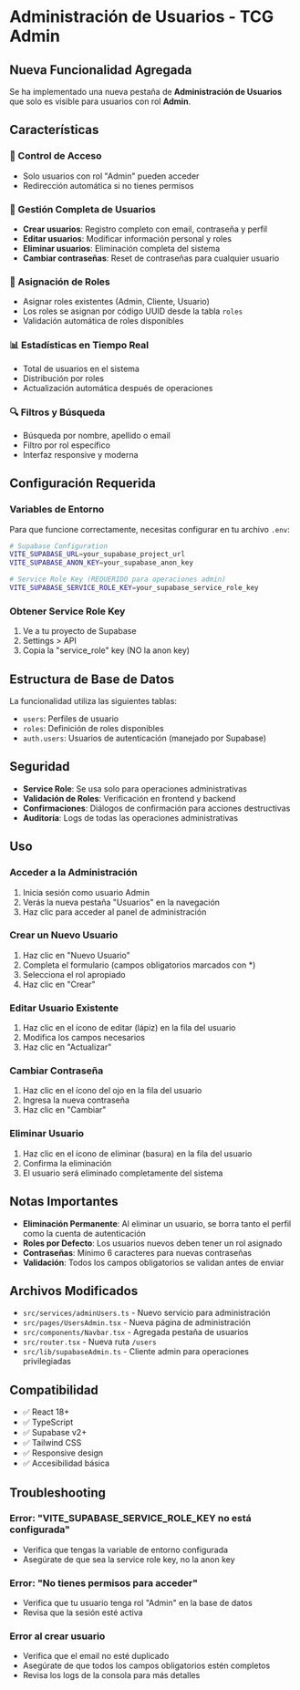 # Administración de Usuarios - TCG Admin

## Nueva Funcionalidad Agregada

Se ha implementado una nueva pestaña de **Administración de Usuarios** que solo es visible para usuarios con rol **Admin**.

## Características

### 🔐 Control de Acceso
- Solo usuarios con rol "Admin" pueden acceder
- Redirección automática si no tienes permisos

### 👥 Gestión Completa de Usuarios
- **Crear usuarios**: Registro completo con email, contraseña y perfil
- **Editar usuarios**: Modificar información personal y roles
- **Eliminar usuarios**: Eliminación completa del sistema
- **Cambiar contraseñas**: Reset de contraseñas para cualquier usuario

### 🎯 Asignación de Roles
- Asignar roles existentes (Admin, Cliente, Usuario)
- Los roles se asignan por código UUID desde la tabla `roles`
- Validación automática de roles disponibles

### 📊 Estadísticas en Tiempo Real
- Total de usuarios en el sistema
- Distribución por roles
- Actualización automática después de operaciones

### 🔍 Filtros y Búsqueda
- Búsqueda por nombre, apellido o email
- Filtro por rol específico
- Interfaz responsive y moderna

## Configuración Requerida

### Variables de Entorno
Para que funcione correctamente, necesitas configurar en tu archivo `.env`:

```bash
# Supabase Configuration
VITE_SUPABASE_URL=your_supabase_project_url
VITE_SUPABASE_ANON_KEY=your_supabase_anon_key

# Service Role Key (REQUERIDO para operaciones admin)
VITE_SUPABASE_SERVICE_ROLE_KEY=your_supabase_service_role_key
```

### Obtener Service Role Key
1. Ve a tu proyecto de Supabase
2. Settings > API
3. Copia la "service_role" key (NO la anon key)

## Estructura de Base de Datos

La funcionalidad utiliza las siguientes tablas:

- `users`: Perfiles de usuario
- `roles`: Definición de roles disponibles
- `auth.users`: Usuarios de autenticación (manejado por Supabase)

## Seguridad

- **Service Role**: Se usa solo para operaciones administrativas
- **Validación de Roles**: Verificación en frontend y backend
- **Confirmaciones**: Diálogos de confirmación para acciones destructivas
- **Auditoría**: Logs de todas las operaciones administrativas

## Uso

### Acceder a la Administración
1. Inicia sesión como usuario Admin
2. Verás la nueva pestaña "Usuarios" en la navegación
3. Haz clic para acceder al panel de administración

### Crear un Nuevo Usuario
1. Haz clic en "Nuevo Usuario"
2. Completa el formulario (campos obligatorios marcados con *)
3. Selecciona el rol apropiado
4. Haz clic en "Crear"

### Editar Usuario Existente
1. Haz clic en el ícono de editar (lápiz) en la fila del usuario
2. Modifica los campos necesarios
3. Haz clic en "Actualizar"

### Cambiar Contraseña
1. Haz clic en el ícono del ojo en la fila del usuario
2. Ingresa la nueva contraseña
3. Haz clic en "Cambiar"

### Eliminar Usuario
1. Haz clic en el ícono de eliminar (basura) en la fila del usuario
2. Confirma la eliminación
3. El usuario será eliminado completamente del sistema

## Notas Importantes

- **Eliminación Permanente**: Al eliminar un usuario, se borra tanto el perfil como la cuenta de autenticación
- **Roles por Defecto**: Los usuarios nuevos deben tener un rol asignado
- **Contraseñas**: Mínimo 6 caracteres para nuevas contraseñas
- **Validación**: Todos los campos obligatorios se validan antes de enviar

## Archivos Modificados

- `src/services/adminUsers.ts` - Nuevo servicio para administración
- `src/pages/UsersAdmin.tsx` - Nueva página de administración
- `src/components/Navbar.tsx` - Agregada pestaña de usuarios
- `src/router.tsx` - Nueva ruta `/users`
- `src/lib/supabaseAdmin.ts` - Cliente admin para operaciones privilegiadas

## Compatibilidad

- ✅ React 18+
- ✅ TypeScript
- ✅ Supabase v2+
- ✅ Tailwind CSS
- ✅ Responsive design
- ✅ Accesibilidad básica

## Troubleshooting

### Error: "VITE_SUPABASE_SERVICE_ROLE_KEY no está configurada"
- Verifica que tengas la variable de entorno configurada
- Asegúrate de que sea la service role key, no la anon key

### Error: "No tienes permisos para acceder"
- Verifica que tu usuario tenga rol "Admin" en la base de datos
- Revisa que la sesión esté activa

### Error al crear usuario
- Verifica que el email no esté duplicado
- Asegúrate de que todos los campos obligatorios estén completos
- Revisa los logs de la consola para más detalles
